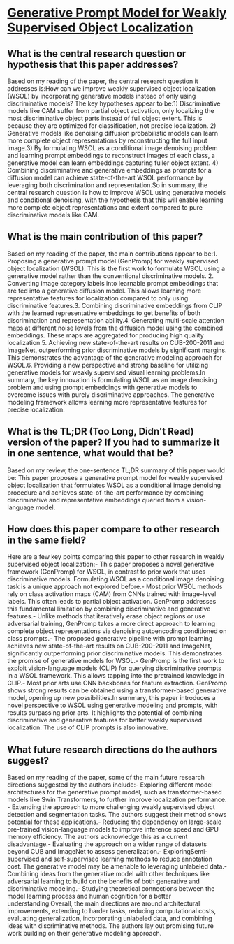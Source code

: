 # [Generative Prompt Model for Weakly Supervised Object Localization](https://arxiv.org/abs/2307.09756)

## What is the central research question or hypothesis that this paper addresses?

Based on my reading of the paper, the central research question it addresses is:How can we improve weakly supervised object localization (WSOL) by incorporating generative models instead of only using discriminative models? The key hypotheses appear to be:1) Discriminative models like CAM suffer from partial object activation, only localizing the most discriminative object parts instead of full object extent. This is because they are optimized for classification, not precise localization. 2) Generative models like denoising diffusion probabilistic models can learn more complete object representations by reconstructing the full input image.3) By formulating WSOL as a conditional image denoising problem and learning prompt embeddings to reconstruct images of each class, a generative model can learn embeddings capturing fuller object extent. 4) Combining discriminative and generative embeddings as prompts for a diffusion model can achieve state-of-the-art WSOL performance by leveraging both discrimination and representation.So in summary, the central research question is how to improve WSOL using generative models and conditional denoising, with the hypothesis that this will enable learning more complete object representations and extent compared to pure discriminative models like CAM.


## What is the main contribution of this paper?

Based on my reading of the paper, the main contributions appear to be:1. Proposing a generative prompt model (GenPromp) for weakly supervised object localization (WSOL). This is the first work to formulate WSOL using a generative model rather than the conventional discriminative models. 2. Converting image category labels into learnable prompt embeddings that are fed into a generative diffusion model. This allows learning more representative features for localization compared to only using discriminative features.3. Combining discriminative embeddings from CLIP with the learned representative embeddings to get benefits of both discrimination and representation ability.4. Generating multi-scale attention maps at different noise levels from the diffusion model using the combined embeddings. These maps are aggregated for producing high quality localization.5. Achieving new state-of-the-art results on CUB-200-2011 and ImageNet, outperforming prior discriminative models by significant margins. This demonstrates the advantage of the generative modeling approach for WSOL.6. Providing a new perspective and strong baseline for utilizing generative models for weakly supervised visual learning problems.In summary, the key innovation is formulating WSOL as an image denoising problem and using prompt embeddings with generative models to overcome issues with purely discriminative approaches. The generative modeling framework allows learning more representative features for precise localization.


## What is the TL;DR (Too Long, Didn't Read) version of the paper? If you had to summarize it in one sentence, what would that be?

Based on my review, the one-sentence TL;DR summary of this paper would be: This paper proposes a generative prompt model for weakly supervised object localization that formulates WSOL as a conditional image denoising procedure and achieves state-of-the-art performance by combining discriminative and representative embeddings queried from a vision-language model.


## How does this paper compare to other research in the same field?

Here are a few key points comparing this paper to other research in weakly supervised object localization:- This paper proposes a novel generative framework (GenPromp) for WSOL, in contrast to prior work that uses discriminative models. Formulating WSOL as a conditional image denoising task is a unique approach not explored before.- Most prior WSOL methods rely on class activation maps (CAM) from CNNs trained with image-level labels. This often leads to partial object activation. GenPromp addresses this fundamental limitation by combining discriminative and generative features.- Unlike methods that iteratively erase object regions or use adversarial training, GenPromp takes a more direct approach to learning complete object representations via denoising autoencoding conditioned on class prompts.- The proposed generative pipeline with prompt learning achieves new state-of-the-art results on CUB-200-2011 and ImageNet, significantly outperforming prior discriminative models. This demonstrates the promise of generative models for WSOL.- GenPromp is the first work to exploit vision-language models (CLIP) for querying discriminative prompts in a WSOL framework. This allows tapping into the pretrained knowledge in CLIP.- Most prior arts use CNN backbones for feature extraction. GenPromp shows strong results can be obtained using a transformer-based generative model, opening up new possibilities.In summary, this paper introduces a novel perspective to WSOL using generative modeling and prompts, with results surpassing prior arts. It highlights the potential of combining discriminative and generative features for better weakly supervised localization. The use of CLIP prompts is also innovative.


## What future research directions do the authors suggest?

Based on my reading of the paper, some of the main future research directions suggested by the authors include:- Exploring different model architectures for the generative prompt model, such as transformer-based models like Swin Transformers, to further improve localization performance. - Extending the approach to more challenging weakly supervised object detection and segmentation tasks. The authors suggest their method shows potential for these applications.- Reducing the dependency on large-scale pre-trained vision-language models to improve inference speed and GPU memory efficiency. The authors acknowledge this as a current disadvantage.- Evaluating the approach on a wider range of datasets beyond CUB and ImageNet to assess generalization.- ExploringSemi-supervised and self-supervised learning methods to reduce annotation cost. The generative model may be amenable to leveraging unlabeled data.- Combining ideas from the generative model with other techniques like adversarial learning to build on the benefits of both generative and discriminative modeling.- Studying theoretical connections between the model learning process and human cognition for a better understanding.Overall, the main directions are around architectural improvements, extending to harder tasks, reducing computational costs, evaluating generalization, incorporating unlabeled data, and combining ideas with discriminative methods. The authors lay out promising future work building on their generative modeling approach.

